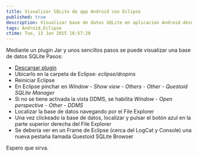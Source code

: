 ```yaml
---
title: Visualizar SQLite de app Android con Eclipse
published: true
description: Visualizar base de datos SQLite en aplicación Android desde IDE Eclipse
tags: Android,Eclipse
ctime: Tue, 13 Jan 2015 16:57:28
---
```


Mediante un plugin Jar y unos sencillos pasos se puede visualizar una base de datos SQLite Pasos:

*   [Descargar plugin](https://drive.google.com/uc?export=download&id=0B62RQ5qnJbU1cHNLaVRIVnZCd2M "Enlace a descarga delPlugin")
*   Ubicarlo en la carpeta de Eclipse: _eclipse/dropins_
*   Reiniciar Eclipse
*   En Eclipse pinchar en _Window - Show view - Others - Other - Questoid SQLite Manager_
*   Si no se tiene activada la vista DDMS, se habilita _Window - Open perspective - Other - DDMS_
*   Localizar la base de datos navegando por el File Explorer
*   Una vez clickeado la base de datos, localizar y pulsar el botón azul en la parte superior derecha del File Explorer
*   Se debería ver en un Frame de Eclipse (cerca del LogCat y Console) una nueva pestaña llamada Questoid SQLite Browser

Espero que sirva.